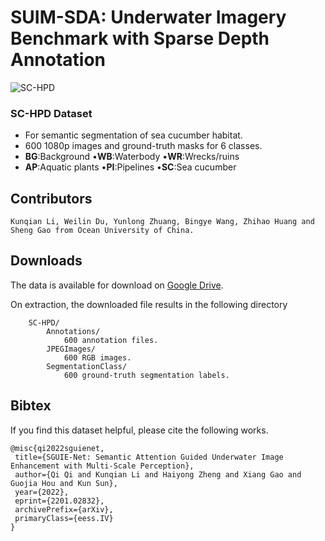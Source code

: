 # SUIM-SDA: Underwater Imagery Benchmark with Sparse Depth Annotation
    
  ![SC-HPD](./figs/SC-HPD.png)
  ### SC-HPD Dataset
- For semantic segmentation of sea cucumber habitat.
- 600 1080p images and ground-truth masks for 6 classes.
- **BG**:Background       •**WB**:Waterbody   •**WR**:Wrecks/ruins
- **AP**:Aquatic plants   •**PI**:Pipelines   •**SC**:Sea cucumber
## Contributors
    Kunqian Li, Weilin Du, Yunlong Zhuang, Bingye Wang, Zhihao Huang and Sheng Gao from Ocean University of China.

## Downloads
The data is available for download on [Google Drive](https://drive.google.com/file/d/1pqG-CMfEGPilDb1M-i1Mp84-auftkGh_/view?usp=sharing).  

On extraction, the downloaded file results in the following directory

        SC-HPD/
            Annotations/
                600 annotation files.
            JPEGImages/
                600 RGB images.
            SegmentationClass/
                600 ground-truth segmentation labels.

## Bibtex
If you find this dataset helpful, please cite the following works.

    @misc{qi2022sguienet,
     title={SGUIE-Net: Semantic Attention Guided Underwater Image Enhancement with Multi-Scale Perception},
     author={Qi Qi and Kunqian Li and Haiyong Zheng and Xiang Gao and Guojia Hou and Kun Sun},
     year={2022},
     eprint={2201.02832},
     archivePrefix={arXiv},
     primaryClass={eess.IV}
    }
